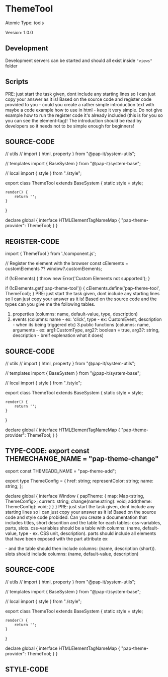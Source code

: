 # ThemeTool

Atomic Type: tools

Version: 1.0.0

## Development

Development servers can be started and should all exist inside `"views"` folder

## Scripts

PRE: just start the task given, dont include any starting lines so I can just copy your answer as it is!
 Based on the source code and register code provided to you - could you create a rather simple introduction text with maybe a code example how to use in html - keep it very simple. Do not give example how to run the register code it's already included (this is for you so you can see the element-tag)! The introduction should be read by developers so it needs not to be simple enough for beginners!

## SOURCE-CODE

// utils
// import { html, property } from "@pap-it/system-utils";

// templates
import { BaseSystem } from "@pap-it/system-base";

// local
import { style } from "./style";

export class ThemeTool extends BaseSystem {
    static style = style;

    render() {
        return '';
    }
}

declare global {
    interface HTMLElementTagNameMap {
        "pap-theme-provider": ThemeTool;
    }
}

## REGISTER-CODE

import { ThemeTool } from './component.js';

// Register the element with the browser
const cElements = customElements ?? window?.customElements;

if (!cElements) {
  throw new Error('Custom Elements not supported');
}

if (!cElements.get('pap-theme-tool')) {
  cElements.define('pap-theme-tool', ThemeTool);
}
PRE: just start the task given, dont include any starting lines so I can just copy your answer as it is!
 Based on the source code and the types can you give me the following tables.

1. properties (columns: name, default-value, type, description)
2. events (columns: name - ex: 'click', type - ex: CustomEvent<ClickEvent>, description - when its being triggered etc)
3.public functions (columns: name, arguments - ex: arg1:CustomType, arg2?: boolean = true, arg3?: string, description - breif explenation what it does)

## SOURCE-CODE

 // utils
// import { html, property } from "@pap-it/system-utils";

// templates
import { BaseSystem } from "@pap-it/system-base";

// local
import { style } from "./style";

export class ThemeTool extends BaseSystem {
    static style = style;

    render() {
        return '';
    }
}

declare global {
    interface HTMLElementTagNameMap {
        "pap-theme-provider": ThemeTool;
    }
}

## TYPE-CODE: export const THEMECHANGE_NAME = "pap-theme-change"

export const THEMEADD_NAME = "pap-theme-add";

export type ThemeConfig = {
  href: string;
  representColor: string;
  name: string;
};

declare global {
  interface Window {
    papTheme: {
      map: Map<string, ThemeConfig>;
      current: string;
      change(name:string): void;
      add(theme: ThemeConfig): void;
    }
  }
}
PRE: just start the task given, dont include any starting lines so I can just copy your answer as it is!
 Based on the source code and style code probided. Can you create a documentation that includes titles, short descrition and the table for each tables: css-variables, parts, slots.
css-variables should be a table with columns: (name, default-value, type - ex. CSS unit, description).
parts should include all elements that have been exposed with the part attribute ex: <p part='foo'> - and the table should then include columns: (name, description (short)).
slots should include columns: (name, default-value, description)

## SOURCE-CODE

// utils
// import { html, property } from "@pap-it/system-utils";

// templates
import { BaseSystem } from "@pap-it/system-base";

// local
import { style } from "./style";

export class ThemeTool extends BaseSystem {
    static style = style;

    render() {
        return '';
    }
}

declare global {
    interface HTMLElementTagNameMap {
        "pap-theme-provider": ThemeTool;
    }
}

## STYLE-CODE
